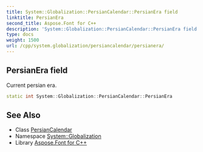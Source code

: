 ```yaml
---
title: System::Globalization::PersianCalendar::PersianEra field
linktitle: PersianEra
second_title: Aspose.Font for C++
description: 'System::Globalization::PersianCalendar::PersianEra field. Current persian era in C++.'
type: docs
weight: 1500
url: /cpp/system.globalization/persiancalendar/persianera/
---
```

## PersianEra field


Current persian era.

```cpp
static int System::Globalization::PersianCalendar::PersianEra
```

## See Also

* Class [PersianCalendar](../)
* Namespace [System::Globalization](../../)
* Library [Aspose.Font for C++](../../../)
